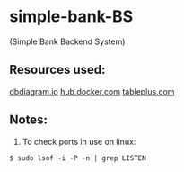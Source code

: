 # simple-bank-BS

(Simple Bank Backend System)

## Resources used:

[dbdiagram.io](https://dbdiagram.io/home)
[hub.docker.com](https://hub.docker.com/)
[tableplus.com](https://tableplus.com/)

## Notes:

1. To check ports in use on linux:

```
$ sudo lsof -i -P -n | grep LISTEN
```
